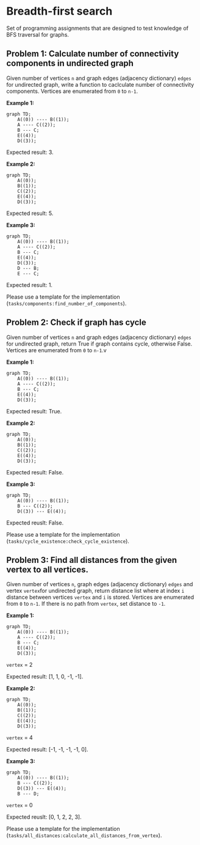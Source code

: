 # Breadth-first search
Set of programming assignments that are designed to test knowledge of BFS traversal for graphs.

## Problem 1: Calculate number of connectivity components in undirected graph

Given number of vertices `n` and graph edges (adjacency dictionary) `edges` for undirected graph, write a function to caclculate number of connectivity components. Vertices are enumerated from `0` to `n-1`.


**Example 1:**
```mermaid
graph TD;
    A((0)) ---- B((1));
    A ---- C((2));
    B --- C;
    E((4));
    D((3));
```

Expected result: 3.

**Example 2:**
```mermaid
graph TD;
    A((0));
    B((1));
    C((2));
    E((4));
    D((3));
```

Expected result: 5.

**Example 3:**
```mermaid
graph TD;
    A((0)) ---- B((1));
    A ---- C((2));
    B --- C;
    E((4));
    D((3));
    D --- B;
    E --- C;
```

Expected result: 1.

Please use a template for the implementation (`tasks/components:find_number_of_components`).


## Problem 2: Check if graph has cycle

Given number of vertices `n` and graph edges (adjacency dictionary) `edges` for undirected graph, return True if graph contains cycle, otherwise False. Vertices are enumerated from `0` to `n-1`.v

**Example 1:**
```mermaid
graph TD;
    A((0)) ---- B((1));
    A ---- C((2));
    B --- C;
    E((4));
    D((3));
```

Expected result: True.

**Example 2:**
```mermaid
graph TD;
    A((0));
    B((1));
    C((2));
    E((4));
    D((3));
```

Expected result: False.

**Example 3:**
```mermaid
graph TD;
    A((0)) ---- B((1));
    B --- C((2));
    D((3)) --- E((4));
```

Expected reuslt: False.

Please use a template for the implementation (`tasks/cycle_existence:check_cycle_existence`).


## Problem 3: Find all distances from the given vertex to all vertices.

Given number of vertices `n`, graph edges (adjacency dictionary) `edges` and vertex `vertex`for undirected graph, return distance list where at index `i` distance between vertices `vertex` and `i` is stored. Vertices are enumerated from `0` to `n-1`. If there is no path from `vertex`, set distance to `-1`.

**Example 1:**
```mermaid
graph TD;
    A((0)) ---- B((1));
    A ---- C((2));
    B --- C;
    E((4));
    D((3));
```
`vertex` = 2

Expected result: [1, 1, 0, -1, -1].

**Example 2:**
```mermaid
graph TD;
    A((0));
    B((1));
    C((2));
    E((4));
    D((3));
```
`vertex` = 4

Expected result: [-1, -1, -1, -1, 0].

**Example 3:**
```mermaid
graph TD;
    A((0)) ---- B((1));
    B --- C((2));
    D((3)) --- E((4));
    B --- D;
```
`vertex` = 0

Expected reuslt: [0, 1, 2, 2, 3].


Please use a template for the implementation (`tasks/all_distances:calculate_all_distances_from_vertex`).

